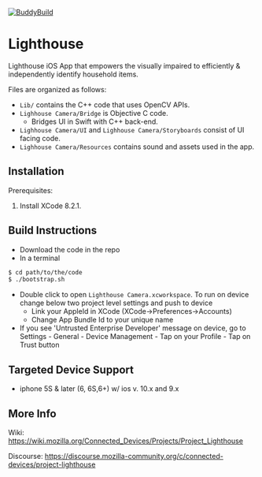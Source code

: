 [![BuddyBuild](https://dashboard.buddybuild.com/api/statusImage?appID=588f51230cb8960100bd1d2b&branch=master&build=latest)](https://dashboard.buddybuild.com/apps/588f51230cb8960100bd1d2b/build/latest?branch=master)

# Lighthouse

Lighthouse iOS App that empowers the visually impaired to efficiently & independently identify household items.

Files are organized as follows:

- `Lib/` contains the C++ code that uses OpenCV APIs.
- `Lighhouse Camera/Bridge` is Objective C code.
  - Bridges UI in Swift with C++ back-end.
- `Lighhouse Camera/UI` and `Lighhouse Camera/Storyboards` consist of UI facing code.
- `Lighhouse Camera/Resources` contains sound and assets used in the app.

## Installation

Prerequisites:

1. Install XCode 8.2.1.

## Build Instructions

- Download the code in the repo
- In a terminal

```sh
$ cd path/to/the/code
$ ./bootstrap.sh
```

- Double click to open `Lighthouse Camera.xcworkspace`. To run on device change below two project level settings and push to device
  - Link your AppleId in XCode (XCode->Preferences->Accounts)
  - Change App Bundle Id to your unique name
- If you see 'Untrusted Enterprise Developer' message on device, go to Settings - General - Device Management - Tap on your Profile - Tap on Trust button

## Targeted Device Support

- iphone 5S & later (6, 6S,6+) w/ ios v. 10.x and 9.x

## More Info
Wiki: https://wiki.mozilla.org/Connected_Devices/Projects/Project_Lighthouse

Discourse: https://discourse.mozilla-community.org/c/connected-devices/project-lighthouse
